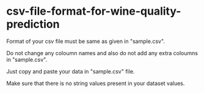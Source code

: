 # csv-file-format-for-wine-quality-prediction

Format of your csv file must be same as given in "sample.csv".

Do not change any coloumn names and also do not add any extra coloumns in "sample.csv".

Just copy and paste your data in "sample.csv" file.

Make sure that there is no string values present in your dataset values.
